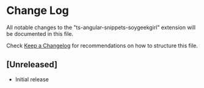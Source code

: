 # Change Log

All notable changes to the "ts-angular-snippets-soygeekgirl" extension will be documented in this file.

Check [Keep a Changelog](http://keepachangelog.com/) for recommendations on how to structure this file.

## [Unreleased]

- Initial release
